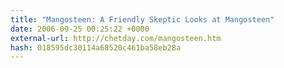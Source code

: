 ```yaml
---
title: "Mangosteen: A Friendly Skeptic Looks at Mangosteen"
date: 2006-09-25 00:25:22 +0000
external-url: http://chetday.com/mangosteen.htm
hash: 018595dc30114a68520c461ba58eb28a
---
```



